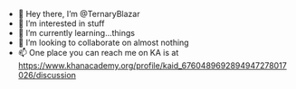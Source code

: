 - 👋 Hey there, I’m @TernaryBlazar
- 👀 I’m interested in stuff
- 🌱 I’m currently learning...things
- 🧻 I’m looking to collaborate on almost nothing
- 📫 One place you can reach me on KA is at https://www.khanacademy.org/profile/kaid_6760489692894947278017026/discussion

<!---
TernaryBlazar/TernaryBlazar is a ✨ special ✨ repository because its `README.md` (this file) appears on your GitHub profile.
You can click the Preview link to take a look at your changes.
--->
